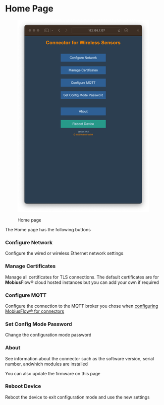 # Home Page

<figure><img src="../../../../.gitbook/assets/Screenshot 2023-03-10 at 15.42.02.png" alt=""><figcaption><p>Home page</p></figcaption></figure>

The Home page has the following buttons

### Configure Network

Configure the wired or wireless Ethernet network settings

### Manage Certificates

Manage all certificates for TLS connections. The default certificates are for **Mobius**Flow® cloud hosted instances but you can add your own if required

### Configure MQTT

Configure the connection to the MQTT broker you chose when [configuring MobiusFlow® for connectors](../../configuring-mobiusflow-for-use-with-connectors.md)

### Set Config Mode Password

Change the configuration mode password

### About

See information about the connector such as the software version, serial number,  andwhich modules are installed

You can also update the firmware on this page

### Reboot Device

Reboot the device to exit configuration mode and use the new settings
